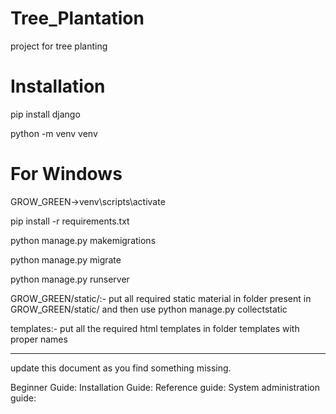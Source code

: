 # Tree_Plantation
project for tree planting

# Installation

pip install django

python -m venv venv


# For Windows

GROW_GREEN->venv\scripts\activate

pip install -r requirements.txt

python manage.py makemigrations

python manage.py migrate

python manage.py runserver


GROW_GREEN/static/:-
put all required static material in folder present in GROW_GREEN/static/
and then use python manage.py collectstatic

templates:-
put all the required html templates in folder templates with proper names

******************
update this document as you find something missing.


Beginner Guide:
Installation Guide:
Reference guide:
System administration guide:
